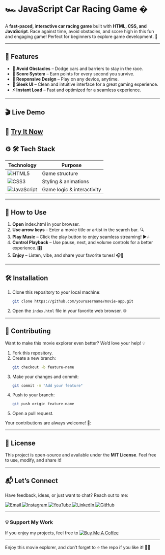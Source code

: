 # 🏎️ JavaScript Car Racing Game � 


A **fast-paced, interactive car racing game** built with **HTML, CSS, and JavaScript**. Race against time, avoid obstacles, and score high in this fun and engaging game! Perfect for beginners to explore game development. 🚀


---

## 🌟 Features  
- **🚧 Avoid Obstacles** – Dodge cars and barriers to stay in the race.  
- **🎯 Score System** – Earn points for every second you survive.
- **📱 Responsive Design** – Play on any device, anytime. 
- **🎨 Sleek UI** – Clean and intuitive interface for a great gaming experience.  
- **⚡ Instant Load** – Fast and optimized for a seamless experience.


---      
## 🎬 Live Demo 

🔗 **[Try It Now](https://ai-powered-lost-and-found.netlify.app/)**  
---

## ⚙ 🛠 Tech Stack
| **Technology**  | **Purpose** |
|-----------------|-------------|
| ![HTML5](https://img.shields.io/badge/HTML5-E34F26?style=for-the-badge&logo=html5&logoColor=white) | Game structure | 
| ![CSS3](https://img.shields.io/badge/CSS3-1572B6?style=for-the-badge&logo=css3&logoColor=white) | Styling & animations | 
| ![JavaScript](https://img.shields.io/badge/JavaScript-F7DF1E?style=for-the-badge&logo=javascript&logoColor=black) | Game logic & interactivity |  

---

## 🚀 How to Use 
1. **Open** index.html in your browser.  
2. **Use arrow keys** – Enter a movie title or artist in the search bar. 🔍
3. **Play Music** – Click the play button to enjoy seamless streaming! ▶️🎶
4. **Control Playback** – Use pause, next, and volume controls for a better experience. 🎛️
5. **Enjoy** – Listen, vibe, and share your favorite tunes! 🎧🎵 
   

---

## 🛠️ Installation  

1. Clone this repository to your local machine:  
   ```bash  
   git clone https://github.com/yourusername/movie-app.git
   ```  

2. Open the `index.html` file in your favorite web browser. 🌐  
 

---

## 🤝 Contributing  

Want to make this movie explorer even better? We’d love your help! 💡  
1. Fork this repository.  
2. Create a new branch:  
   ```bash  
   git checkout -b feature-name  
   ```  
3. Make your changes and commit:  
   ```bash  
   git commit -m "Add your feature"  
   ```  
4. Push to your branch:  
   ```bash  
   git push origin feature-name  
   ```  
5. Open a pull request.  

Your contributions are always welcome! 🌟:


---

## 📜 License  

This project is open-source and available under the **MIT License**. Feel free to use, modify, and share it!  

---

## 📬 Let’s Connect  

Have feedback, ideas, or just want to chat? Reach out to me:  
<div>
  <a href="mailto:onlykelvin06@gmail.com">
    <img src="https://img.shields.io/badge/Email-4285F4?style=for-the-badge&logo=gmail&logoColor=white" alt="Email" />
  </a>
  <a href="https://www.instagram.com/_.yo.kelvin/">
    <img src="https://img.shields.io/badge/Instagram-E4405F?style=for-the-badge&logo=instagram&logoColor=white" alt="Instagram" />
  </a>
  <a href="https://www.youtube.com/@TechTutor_Tv?sub_confirmation=1">
    <img src="https://img.shields.io/badge/YouTube-FF0000?style=for-the-badge&logo=youtube&logoColor=white" alt="YouTube" />
  </a>
  <a href = "https://www.linkedin.com/in/kelvin-agyare-yeboah-6728a7301?utm_source=share&utm_campaign=share_via&utm_content=profile&utm_medium=android_app">
    <img src="https://img.shields.io/badge/LinkedIn-0077B5?style=for-the-badge&logo=linkedin&logoColor=white" alt="LinkedIn" />
  </a>
  <a href="https://github.com/KelvCodes">
    <img src="https://img.shields.io/badge/GitHub-181717?style=for-the-badge&logo=github&logoColor=white" alt="GitHub" />
  </a>
</div>     
 
---
### 💡 Support My Work  
If you enjoy my projects, feel free to [![Buy Me A Coffee](https://img.shields.io/badge/Buy%20Me%20A%20Coffee-%F0%9F%8C%8D-yellow?style=for-the-badge&logo=buy-me-a-coffee&logoColor=black)](https://www.buymeacoffee.com/kelvcodes) 

---
Enjoy this movie explorer, and don’t forget to ⭐ the repo if you like it! 🥳✨  






